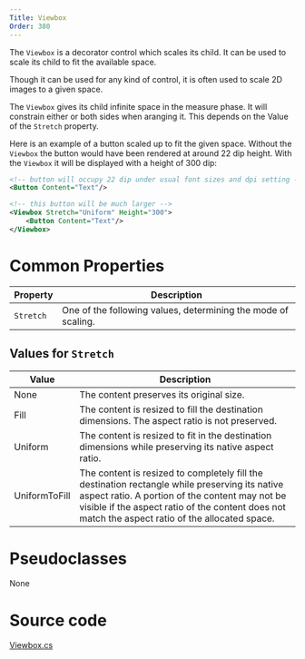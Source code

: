 ```yaml
---
Title: Viewbox
Order: 380
---
```


The `Viewbox` is a decorator control which scales its child. It can be used to scale its child to fit the available space.

Though it can be used for any kind of control, it is often used to scale 2D images to a given space.

The `Viewbox` gives its child infinite space in the measure phase. It will constrain either or both sides when aranging it.
This depends on the Value of the `Stretch` property.

Here is an example of a button scaled up to fit the given space. Without the `Viewbox` the button would have
been rendered at around 22 dip height. With the `Viewbox` it will be displayed with a height of 300 dip:

```xml
<!-- button will occupy 22 dip under usual font sizes and dpi setting -->
<Button Content="Text"/>  

<!-- this button will be much larger -->
<Viewbox Stretch="Uniform" Height="300">
	<Button Content="Text"/>
</Viewbox>
```

# Common Properties

|Property|Description|
|--------|-----------|
|`Stretch`|One of the following values, determining the mode of scaling.|

## Values for `Stretch`
|Value        |Description|
|-------------|-----------|
|None         |The content preserves its original size.|
|Fill         |The content is resized to fill the destination dimensions. The aspect ratio is not preserved.|
|Uniform      |The content is resized to fit in the destination dimensions while preserving its native aspect ratio.|
|UniformToFill|The content is resized to completely fill the destination rectangle while preserving its native aspect ratio. A portion of the content may not be visible if the aspect ratio of the content does not match the aspect ratio of the allocated space.|


# Pseudoclasses

None
# Source code
[Viewbox.cs](https://github.com/AvaloniaUI/Avalonia/blob/master/src/Avalonia.Controls/Viewbox.cs)
